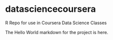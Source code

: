 # datasciencecoursera
R Repo for use in Coursera Data Science Classes 

The Hello World markdown for the project is here.
